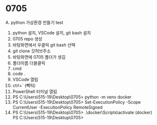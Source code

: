 # 0705
A. python 가상환경 만들기 test

  1. python 설치, VSCode 설치, git bash 설치
  2. 0705 repo 생성
  3. 바탕화면에서 우클릭 git bash 선택
  4. git clone 깃허브주소
  5. 바탕화면에 0705 폴더가 생김
  6. 폴더이름 더블클릭
  7. cmd
  8. code .
  9. VSCode 열림
  10. ctrl+` (빽틱)
  11. PowerShell 터미널 열림
  12. PS C:\Users\515-19\Desktop\0705> python -m venv docker
  13. PS C:\Users\515-19\Desktop\0705> Set-ExecutionPolicy -Scope CurrentUser -ExecutionPolicy RemoteSigned
  14. PS C:\Users\515-19\Desktop\0705> .\docker\Scripts\activate
  (docker) PS C:\Users\515-19\Desktop\0705> 
